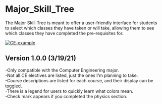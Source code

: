 # Major_Skill_Tree
The Major Skill Tree is meant to offer a user-friendly interface for students to select which classes they have taken or will take, allowing them to see which classes they have completed the pre-requisites for.

<a href="https://ibb.co/GMJBKFF"><img src="https://i.ibb.co/09X8gQQ/CE-example.jpg" alt="CE-example" border="0"></a>
## Version 1.0.0 (3/19/21)
-Only compatible with the Computer Engineering major.<br/>
-Not all CE electives are listed, just the ones I'm planning to take.<br/>
-Course descriptions are listed for each course, and their display can be toggled.<br/>
-There is a legend for users to quickly learn what colors mean.<br/>
-Check mark appears if you completed the physics section.<br/>
